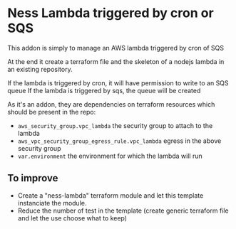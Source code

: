 # Ness Lambda triggered by cron or SQS

This addon is simply to manage an AWS lambda triggered by cron of SQS

At the end it create a terraform file and the skeleton of a nodejs lambda in an existing repository.

If the lambda is triggered by cron, it will have permission to write to an SQS queue
If the lambda is triggered by sqs, the queue will be created

As it's an addon, they are dependencies on terraform resources which should be present in the repo:

- `aws_security_group.vpc_lambda` the security group to attach to the lambda
- `aws_vpc_security_group_egress_rule.vpc_lambda` egress in the above security group
- `var.environment` the environment for which the lambda will run

## To improve

- Create a "ness-lambda" terraform module and let this template instanciate the module.
- Reduce the number of test in the template (create generic terraform file and let the use choose what to keep)
